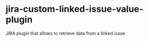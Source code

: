 jira-custom-linked-issue-value-plugin
=====================================

JIRA plugin that allows to retrieve data from a linked issue